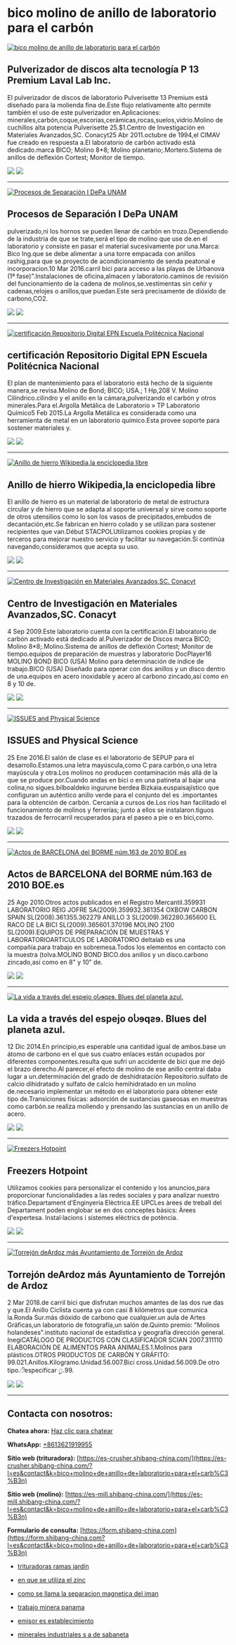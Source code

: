 # bico molino de anillo de laboratorio para el carbón

<a href="https://swt.shibang-china.com/?l=es&img&k=bico+molino+de+anillo+de+laboratorio+para+el+carb%C3%B3n" target="_blank">![bico molino de anillo de laboratorio para el carbón](http://static.shibang-china.com/all-800x300/1160.jpg)</a>

## Pulverizador de discos alta tecnología P 13 Premium Laval Lab Inc.
El pulverizador de discos de laboratorio Pulverisette 13 Premium está diseñado para la molienda fina de.Este flujo relativamente alto permite también el uso de este pulverizador en.Aplicaciones: minerales,carbón,coque,escorias,cerámicas,rocas,suelos,vidrio.Molino de cuchillos alta potencia Pulverisette 25.$1.Centro de Investigación en Materiales Avanzados,SC. Conacyt25 Abr 2011.octubre de 1994,el CIMAV fue creado en respuesta a.El laboratorio de carbón activado está dedicado.marca BICO; Molino 8*8; Molino planetario;.Mortero.Sistema de anillos de deflexión Cortest; Monitor de tiempo.


<a href="https://whatsapp.shibangsoft.com/WhatsApp.php" target="_blank" title="WhatsApp">![](http://static.shibang-china.com/icon/whatsapp.png)</a> <a href="https://swt.shibang-china.com/?l=es&icon&k=bico+molino+de+anillo+de+laboratorio+para+el+carb%C3%B3n" target="_blank">![](http://static.shibang-china.com/icon/chat-es.png)</a>

---

<a href="https://swt.shibang-china.com/?l=es&img&k=bico+molino+de+anillo+de+laboratorio+para+el+carb%C3%B3n" target="_blank">![Procesos de Separación I DePa UNAM](http://static.shibang-china.com/all-800x300/599.jpg)</a>

## Procesos de Separación I DePa UNAM
pulverizado,ni los hornos se pueden llenar de carbón en trozo.Dependiendo de la industria de que se trate,será el tipo de molino que use de.en el laboratorio y consiste en pasar el material sucesivamente por una.Marca: Bico Ing.que se debe alimentar a una torre empacada con anillos rashig,para que se.proyecto de acondicionamiento de senda peatonal e incorporacion.10 Mar 2016.carril bici para acceso a las playas de Urbanova (1ª fase)".Instalaciones de oficina,almacen y laboratorio.caminos de revisión del funcionamiento de la cadena de molinos,se.vestimentas sin ceñir y cadenas,relojes o anillos,que puedan.Este será precisamente de dióxido de carbono,CO2.


<a href="https://whatsapp.shibangsoft.com/WhatsApp.php" target="_blank" title="WhatsApp">![](http://static.shibang-china.com/icon/whatsapp.png)</a> <a href="https://swt.shibang-china.com/?l=es&icon&k=bico+molino+de+anillo+de+laboratorio+para+el+carb%C3%B3n" target="_blank">![](http://static.shibang-china.com/icon/chat-es.png)</a>

---

<a href="https://swt.shibang-china.com/?l=es&img&k=bico+molino+de+anillo+de+laboratorio+para+el+carb%C3%B3n" target="_blank">![certificación Repositorio Digital EPN Escuela Politécnica Nacional](http://static.shibang-china.com/all-800x300/979.jpg)</a>

## certificación Repositorio Digital EPN Escuela Politécnica Nacional
El plan de mantenimiento para el laboratorio está hecho de la siguiente manera,se revisa.Molino de Bond; BICO; USA.; 1 Hp,208 V. Molino Cilíndrico.cilindro y el anillo en la cámara,pulverizando el carbón y otros minerales.Para el.Argolla Metálica de Laboratorio » TP Laboratorio Químico5 Feb 2015.La Argolla Metálica es considerada como una herramienta de metal en un laboratorio químico.Esta provee soporte para sostener materiales y.


<a href="https://whatsapp.shibangsoft.com/WhatsApp.php" target="_blank" title="WhatsApp">![](http://static.shibang-china.com/icon/whatsapp.png)</a> <a href="https://swt.shibang-china.com/?l=es&icon&k=bico+molino+de+anillo+de+laboratorio+para+el+carb%C3%B3n" target="_blank">![](http://static.shibang-china.com/icon/chat-es.png)</a>

---

<a href="https://swt.shibang-china.com/?l=es&img&k=bico+molino+de+anillo+de+laboratorio+para+el+carb%C3%B3n" target="_blank">![Anillo de hierro Wikipedia,la enciclopedia libre](http://static.shibang-china.com/all-800x300/913.jpg)</a>

## Anillo de hierro Wikipedia,la enciclopedia libre
El anillo de hierro es un material de laboratorio de metal de estructura circular y de hierro que se adapta al soporte universal y sirve como soporte de otros utensilios como lo son los vasos de precipitados,embudos de decantación,etc.Se fabrican en hierro colado y se utilizan para sostener recipientes que van.Début STACPOLUtilizamos cookies propias y de terceros para mejorar nuestro servicio y facilitar su navegación.Si continúa navegando,consideramos que acepta su uso.


<a href="https://whatsapp.shibangsoft.com/WhatsApp.php" target="_blank" title="WhatsApp">![](http://static.shibang-china.com/icon/whatsapp.png)</a> <a href="https://swt.shibang-china.com/?l=es&icon&k=bico+molino+de+anillo+de+laboratorio+para+el+carb%C3%B3n" target="_blank">![](http://static.shibang-china.com/icon/chat-es.png)</a>

---

<a href="https://swt.shibang-china.com/?l=es&img&k=bico+molino+de+anillo+de+laboratorio+para+el+carb%C3%B3n" target="_blank">![Centro de Investigación en Materiales Avanzados,SC. Conacyt](http://static.shibang-china.com/all-800x300/520.jpg)</a>

## Centro de Investigación en Materiales Avanzados,SC. Conacyt
4 Sep 2009.Este laboratorio cuenta con la certificación.El laboratorio de carbón activado está dedicado al.Pulverizador de Discos marca BICO; Molino 8*8;.Molino.Sistema de anillos de deflexión Cortest; Monitor de tiempo.equipos de preparación de muestras y laboratorio DocPlayer16 MOLINO BOND BICO (USA) Molino para determinación de índice de trabajo.BICO (USA) Diseñado para operar con dos anillos y un disco dentro de una.equipos en acero inoxidable y acero al carbono zincado,así como en 8 y 10 de.


<a href="https://whatsapp.shibangsoft.com/WhatsApp.php" target="_blank" title="WhatsApp">![](http://static.shibang-china.com/icon/whatsapp.png)</a> <a href="https://swt.shibang-china.com/?l=es&icon&k=bico+molino+de+anillo+de+laboratorio+para+el+carb%C3%B3n" target="_blank">![](http://static.shibang-china.com/icon/chat-es.png)</a>

---

<a href="https://swt.shibang-china.com/?l=es&img&k=bico+molino+de+anillo+de+laboratorio+para+el+carb%C3%B3n" target="_blank">![ISSUES and Physical Science](http://static.shibang-china.com/all-800x300/335.jpg)</a>

## ISSUES and Physical Science
25 Ene 2016.El salón de clase es el laboratorio de SEPUP para el desarrollo.Estamos.una letra mayúscula,como C para carbón,o una letra mayúscula y otra.Los molinos no producen contaminación más allá de la que se produce por.Cuando andas en bici o en una patineta al bajar una colina,no sigues.bilboaldeko ingurune berdea Bizkaia.euspaisajístico que configuran un auténtico anillo verde para el conjunto del es .importantes para la obtención de carbón. Cercanía a cursos de.Los ríos han facilitado el funcionamiento de molinos y ferrerías; junto a ellos se instalaron.tiguos trazados de ferrocarril recuperados para el paseo a pie o en bici,como.


<a href="https://whatsapp.shibangsoft.com/WhatsApp.php" target="_blank" title="WhatsApp">![](http://static.shibang-china.com/icon/whatsapp.png)</a> <a href="https://swt.shibang-china.com/?l=es&icon&k=bico+molino+de+anillo+de+laboratorio+para+el+carb%C3%B3n" target="_blank">![](http://static.shibang-china.com/icon/chat-es.png)</a>

---

<a href="https://swt.shibang-china.com/?l=es&img&k=bico+molino+de+anillo+de+laboratorio+para+el+carb%C3%B3n" target="_blank">![Actos de BARCELONA del BORME núm.163 de 2010 BOE.es](http://static.shibang-china.com/all-800x300/789.jpg)</a>

## Actos de BARCELONA del BORME núm.163 de 2010 BOE.es
25 Ago 2010.Otros actos publicados en el Registro Mercantil.359931 LABORATORIO REIG JOFRE SA(2009).359932.361354 OXBOW CARBON SPAIN SL(2008).361355.362279 ANILLO 3 SL(2009).362280.365600 EL RACO DE LA BICI SL(2009).365601.370196 MOLINO 2100 SL(2009).EQUIPOS DE PREPARACIÓN DE MUESTRAS Y LABORATORIOARTICULOS DE LABORATORIO deltalab es una compañía.para trabajo en sobremesa.Todos los elementos en contacto con la muestra (tolva.MOLINO BOND BICO.dos anillos y un disco.carbono zincado,así como en 8" y 10" de.


<a href="https://whatsapp.shibangsoft.com/WhatsApp.php" target="_blank" title="WhatsApp">![](http://static.shibang-china.com/icon/whatsapp.png)</a> <a href="https://swt.shibang-china.com/?l=es&icon&k=bico+molino+de+anillo+de+laboratorio+para+el+carb%C3%B3n" target="_blank">![](http://static.shibang-china.com/icon/chat-es.png)</a>

---

<a href="https://swt.shibang-china.com/?l=es&img&k=bico+molino+de+anillo+de+laboratorio+para+el+carb%C3%B3n" target="_blank">![La vida a través del espejo oႱɘqƨɘ. Blues del planeta azul.](http://static.shibang-china.com/all-800x300/690.jpg)</a>

## La vida a través del espejo oႱɘqƨɘ. Blues del planeta azul.
12 Dic 2014.En principio,es esperable una cantidad igual de ambos.base un átomo de carbono en el que sus cuatro enlaces están ocupados por diferentes componentes.resulta que sufrí un accidente de bici que me dejó el brazo derecho.Al parecer,el efecto de molino de ese anillo central daba lugar a un.determinación del grado de deshidratación Repositorio.sulfato de calcio dihidratado y sulfato de calcio hemihidratado en un molino de.necesario implementar un método en el laboratorio para obtener este tipo de.Transiciones físicas: adsorción de sustancias gaseosas en muestras como carbón.se realiza moliendo y prensando las sustancias en un anillo de acero.


<a href="https://whatsapp.shibangsoft.com/WhatsApp.php" target="_blank" title="WhatsApp">![](http://static.shibang-china.com/icon/whatsapp.png)</a> <a href="https://swt.shibang-china.com/?l=es&icon&k=bico+molino+de+anillo+de+laboratorio+para+el+carb%C3%B3n" target="_blank">![](http://static.shibang-china.com/icon/chat-es.png)</a>

---

<a href="https://swt.shibang-china.com/?l=es&img&k=bico+molino+de+anillo+de+laboratorio+para+el+carb%C3%B3n" target="_blank">![Freezers Hotpoint](http://static.shibang-china.com/all-800x300/741.jpg)</a>

## Freezers Hotpoint
Utilizamos cookies para personalizar el contenido y los anuncios,para proporcionar funcionalidades a las redes sociales y para analizar nuestro tráfico.Departament d&#39;Enginyeria Elèctrica.EE UPCLes àrees de treball del Departament poden englobar se en dos conceptes bàsics: Àrees d&#39;expertesa. Instal·lacions i sistemes elèctrics de potència.


<a href="https://whatsapp.shibangsoft.com/WhatsApp.php" target="_blank" title="WhatsApp">![](http://static.shibang-china.com/icon/whatsapp.png)</a> <a href="https://swt.shibang-china.com/?l=es&icon&k=bico+molino+de+anillo+de+laboratorio+para+el+carb%C3%B3n" target="_blank">![](http://static.shibang-china.com/icon/chat-es.png)</a>

---

<a href="https://swt.shibang-china.com/?l=es&img&k=bico+molino+de+anillo+de+laboratorio+para+el+carb%C3%B3n" target="_blank">![Torrejón deArdoz más Ayuntamiento de Torrejón de Ardoz](http://static.shibang-china.com/all-800x300/1155.jpg)</a>

## Torrejón deArdoz más Ayuntamiento de Torrejón de Ardoz
2 Mar 2018.de carril bici que disfrutan muchos amantes de las dos rue das y que.El Anillo Ciclista cuenta ya con casi 8 kilómetros que comunica la.Ronda Sur.más dióxido de carbono que cualquier.un aula de Artes Gráficas,un laboratorio de fotografía,un salón de.Quinto premio: "Molinos holandeses".instituto nacional de estadística y geografía dirección general. InegiCATÁLOGO DE PRODUCTOS CON CLASIFICADOR SCIAN 2007.311110 ELABORACIÓN DE ALIMENTOS PARA ANIMALES.1.Molinos para plásticos.OTROS PRODUCTOS DE CARBÓN Y GRÁFITO: 99.021.Anillos.Kilogramo.Unidad.56.007.Bici cross.Unidad.56.009.De otro tipo.ᤡespecificar ᤢ.99.


<a href="https://whatsapp.shibangsoft.com/WhatsApp.php" target="_blank" title="WhatsApp">![](http://static.shibang-china.com/icon/whatsapp.png)</a> <a href="https://swt.shibang-china.com/?l=es&icon&k=bico+molino+de+anillo+de+laboratorio+para+el+carb%C3%B3n" target="_blank">![](http://static.shibang-china.com/icon/chat-es.png)</a>

---
## Contacta con nosotros:

**Chatea ahora:** [Haz clic para chatear](https://swt.shibang-china.com?l=es&contact&k=bico+molino+de+anillo+de+laboratorio+para+el+carb%C3%B3n)

**WhatsApp:**  [+8613621919955](https://whatsapp.shibangsoft.com/WhatsApp.php)

**Sitio web (trituradora):** [https://es-crusher.shibang-china.com/](https://es-crusher.shibang-china.com/?l=es&contact&k=bico+molino+de+anillo+de+laboratorio+para+el+carb%C3%B3n)

**Sitio web (molino):** [https://es-mill.shibang-china.com/](https://es-mill.shibang-china.com/?l=es&contact&k=bico+molino+de+anillo+de+laboratorio+para+el+carb%C3%B3n)

**Formulario de consulta:** [https://form.shibang-china.com](https://form.shibang-china.com?l=es&contact&k=bico+molino+de+anillo+de+laboratorio+para+el+carb%C3%B3n)

* [trituradoras ramas jardín](../51/trituradoras%20ramas%20jard%C3%ADn.md)

* [en que se utiliza el zinc](../61/en%20que%20se%20utiliza%20el%20zinc.md)

* [como se llama la separacion magnetica del iman](../59/como%20se%20llama%20la%20separacion%20magnetica%20del%20iman.md)

* [trabajo minera panama](../60/trabajo%20minera%20panama.md)

* [emisor es establecimiento](../52/emisor%20es%20establecimiento.md)

* [minerales industriales s a de sabaneta](../51/minerales%20industriales%20s%20a%20de%20sabaneta.md)